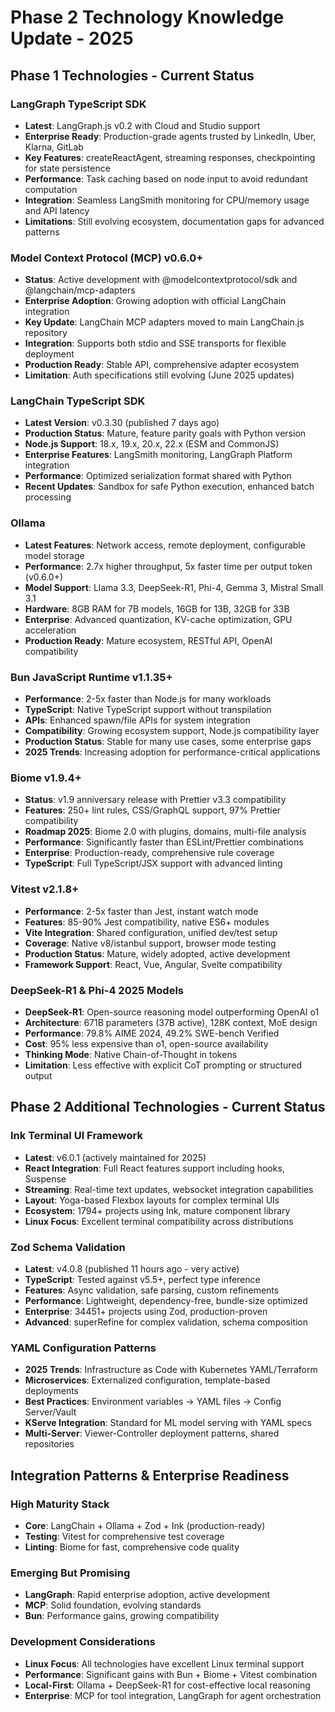 # Phase 2 Technology Knowledge Update - 2025

## Phase 1 Technologies - Current Status

### LangGraph TypeScript SDK
- **Latest**: LangGraph.js v0.2 with Cloud and Studio support
- **Enterprise Ready**: Production-grade agents trusted by LinkedIn, Uber, Klarna, GitLab
- **Key Features**: createReactAgent, streaming responses, checkpointing for state persistence
- **Performance**: Task caching based on node input to avoid redundant computation
- **Integration**: Seamless LangSmith monitoring for CPU/memory usage and API latency
- **Limitations**: Still evolving ecosystem, documentation gaps for advanced patterns

### Model Context Protocol (MCP) v0.6.0+
- **Status**: Active development with @modelcontextprotocol/sdk and @langchain/mcp-adapters
- **Enterprise Adoption**: Growing adoption with official LangChain integration
- **Key Update**: LangChain MCP adapters moved to main LangChain.js repository
- **Integration**: Supports both stdio and SSE transports for flexible deployment
- **Production Ready**: Stable API, comprehensive adapter ecosystem
- **Limitation**: Auth specifications still evolving (June 2025 updates)

### LangChain TypeScript SDK
- **Latest Version**: v0.3.30 (published 7 days ago)
- **Production Status**: Mature, feature parity goals with Python version
- **Node.js Support**: 18.x, 19.x, 20.x, 22.x (ESM and CommonJS)
- **Enterprise Features**: LangSmith monitoring, LangGraph Platform integration
- **Performance**: Optimized serialization format shared with Python
- **Recent Updates**: Sandbox for safe Python execution, enhanced batch processing

### Ollama
- **Latest Features**: Network access, remote deployment, configurable model storage
- **Performance**: 2.7x higher throughput, 5x faster time per output token (v0.6.0+)
- **Model Support**: Llama 3.3, DeepSeek-R1, Phi-4, Gemma 3, Mistral Small 3.1
- **Hardware**: 8GB RAM for 7B models, 16GB for 13B, 32GB for 33B
- **Enterprise**: Advanced quantization, KV-cache optimization, GPU acceleration
- **Production Ready**: Mature ecosystem, RESTful API, OpenAI compatibility

### Bun JavaScript Runtime v1.1.35+
- **Performance**: 2-5x faster than Node.js for many workloads
- **TypeScript**: Native TypeScript support without transpilation
- **APIs**: Enhanced spawn/file APIs for system integration
- **Compatibility**: Growing ecosystem support, Node.js compatibility layer
- **Production Status**: Stable for many use cases, some enterprise gaps
- **2025 Trends**: Increasing adoption for performance-critical applications

### Biome v1.9.4+
- **Status**: v1.9 anniversary release with Prettier v3.3 compatibility
- **Features**: 250+ lint rules, CSS/GraphQL support, 97% Prettier compatibility
- **Roadmap 2025**: Biome 2.0 with plugins, domains, multi-file analysis
- **Performance**: Significantly faster than ESLint/Prettier combinations
- **Enterprise**: Production-ready, comprehensive rule coverage
- **TypeScript**: Full TypeScript/JSX support with advanced linting

### Vitest v2.1.8+
- **Performance**: 2-5x faster than Jest, instant watch mode
- **Features**: 85-90% Jest compatibility, native ES6+ modules
- **Vite Integration**: Shared configuration, unified dev/test setup
- **Coverage**: Native v8/istanbul support, browser mode testing
- **Production Status**: Mature, widely adopted, active development
- **Framework Support**: React, Vue, Angular, Svelte compatibility

### DeepSeek-R1 & Phi-4 2025 Models
- **DeepSeek-R1**: Open-source reasoning model outperforming OpenAI o1
- **Architecture**: 671B parameters (37B active), 128K context, MoE design
- **Performance**: 79.8% AIME 2024, 49.2% SWE-bench Verified
- **Cost**: 95% less expensive than o1, open-source availability
- **Thinking Mode**: Native Chain-of-Thought in <think> tokens
- **Limitation**: Less effective with explicit CoT prompting or structured output

## Phase 2 Additional Technologies - Current Status

### Ink Terminal UI Framework
- **Latest**: v6.0.1 (actively maintained for 2025)
- **React Integration**: Full React features support including hooks, Suspense
- **Streaming**: Real-time text updates, websocket integration capabilities
- **Layout**: Yoga-based Flexbox layouts for complex terminal UIs
- **Ecosystem**: 1794+ projects using Ink, mature component library
- **Linux Focus**: Excellent terminal compatibility across distributions

### Zod Schema Validation
- **Latest**: v4.0.8 (published 11 hours ago - very active)
- **TypeScript**: Tested against v5.5+, perfect type inference
- **Features**: Async validation, safe parsing, custom refinements
- **Performance**: Lightweight, dependency-free, bundle-size optimized
- **Enterprise**: 34451+ projects using Zod, production-proven
- **Advanced**: superRefine for complex validation, schema composition

### YAML Configuration Patterns
- **2025 Trends**: Infrastructure as Code with Kubernetes YAML/Terraform
- **Microservices**: Externalized configuration, template-based deployments
- **Best Practices**: Environment variables → YAML files → Config Server/Vault
- **KServe Integration**: Standard for ML model serving with YAML specs
- **Multi-Server**: Viewer-Controller deployment patterns, shared repositories

## Integration Patterns & Enterprise Readiness

### High Maturity Stack
- **Core**: LangChain + Ollama + Zod + Ink (production-ready)
- **Testing**: Vitest for comprehensive test coverage
- **Linting**: Biome for fast, comprehensive code quality

### Emerging But Promising
- **LangGraph**: Rapid enterprise adoption, active development
- **MCP**: Solid foundation, evolving standards
- **Bun**: Performance gains, growing compatibility

### Development Considerations
- **Linux Focus**: All technologies have excellent Linux terminal support
- **Performance**: Significant gains with Bun + Biome + Vitest combination
- **Local-First**: Ollama + DeepSeek-R1 for cost-effective local reasoning
- **Enterprise**: MCP for tool integration, LangGraph for agent orchestration